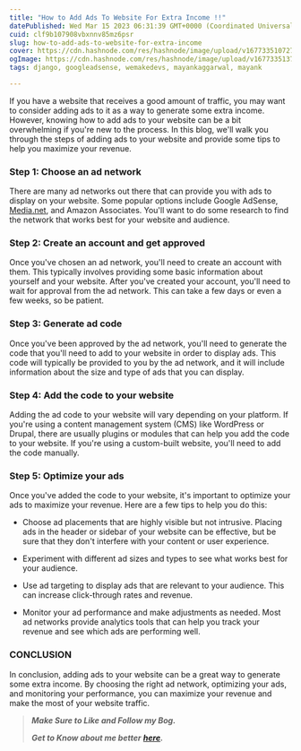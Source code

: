 ```yaml
---
title: "How to Add Ads To Website For Extra Income !!"
datePublished: Wed Mar 15 2023 06:31:39 GMT+0000 (Coordinated Universal Time)
cuid: clf9b107908vbxnnv85mz6psr
slug: how-to-add-ads-to-website-for-extra-income
cover: https://cdn.hashnode.com/res/hashnode/image/upload/v1677335107270/3dbea1af-5b44-4322-84f5-25826b9f4ad4.png
ogImage: https://cdn.hashnode.com/res/hashnode/image/upload/v1677335137374/f1c85599-7a88-47bc-a686-d66bcd6a5a13.png
tags: django, googleadsense, wemakedevs, mayankaggarwal, mayank

---
```


If you have a website that receives a good amount of traffic, you may want to consider adding ads to it as a way to generate some extra income. However, knowing how to add ads to your website can be a bit overwhelming if you're new to the process. In this blog, we'll walk you through the steps of adding ads to your website and provide some tips to help you maximize your revenue.

### Step 1: Choose an ad network

There are many ad networks out there that can provide you with ads to display on your website. Some popular options include Google AdSense, [Media.net](http://Media.net), and Amazon Associates. You'll want to do some research to find the network that works best for your website and audience.

### Step 2: Create an account and get approved

Once you've chosen an ad network, you'll need to create an account with them. This typically involves providing some basic information about yourself and your website. After you've created your account, you'll need to wait for approval from the ad network. This can take a few days or even a few weeks, so be patient.

### Step 3: Generate ad code

Once you've been approved by the ad network, you'll need to generate the code that you'll need to add to your website in order to display ads. This code will typically be provided to you by the ad network, and it will include information about the size and type of ads that you can display.

### Step 4: Add the code to your website

Adding the ad code to your website will vary depending on your platform. If you're using a content management system (CMS) like WordPress or Drupal, there are usually plugins or modules that can help you add the code to your website. If you're using a custom-built website, you'll need to add the code manually.

### Step 5: Optimize your ads

Once you've added the code to your website, it's important to optimize your ads to maximize your revenue. Here are a few tips to help you do this:

* Choose ad placements that are highly visible but not intrusive. Placing ads in the header or sidebar of your website can be effective, but be sure that they don't interfere with your content or user experience.
    
* Experiment with different ad sizes and types to see what works best for your audience.
    
* Use ad targeting to display ads that are relevant to your audience. This can increase click-through rates and revenue.
    
* Monitor your ad performance and make adjustments as needed. Most ad networks provide analytics tools that can help you track your revenue and see which ads are performing well.
    

### CONCLUSION

In conclusion, adding ads to your website can be a great way to generate some extra income. By choosing the right ad network, optimizing your ads, and monitoring your performance, you can maximize your revenue and make the most of your website traffic.

> ***Make Sure to Like and Follow my Bog.***
> 
> ***Get to Know about me better*** [***here***](https://mayankaggarwal.live/)***.***